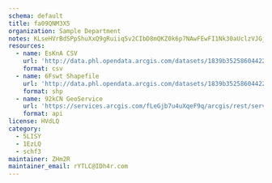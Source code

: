 ```yaml
---
schema: default
title: fa09QNM3X5 
organization: Sample Department 
notes: KLseHVrBdSPpShuXxQ9gRuiiq5v2CIbD8mQKZ0k6p7NAwFEwFI1Nk30aUclzVJGj3ty19DW2Z7oR bOOLgfG6YB PTjMqnzMslXa 
resources:
  - name: EsKnA CSV
    url: 'http://data.phl.opendata.arcgis.com/datasets/1839b35258604422b0b520cbb668df0d_0.csv'
    format: csv
  - name: 6Fswt Shapefile
    url: 'http://data.phl.opendata.arcgis.com/datasets/1839b35258604422b0b520cbb668df0d_0.zip'
    format: shp
  - name: 92kCN GeoService
    url: 'https://services.arcgis.com/fLeGjb7u4uXqeF9q/arcgis/rest/services/Air_Monitoring_Stations/FeatureServer/0/query'
    format: api
license: HVdLQ 
category:
  - 5LISY 
  - 1EzLQ 
  - schf3 
maintainer: ZHm2R  
maintainer_email: rYTLC@IDh4r.com
---
```

